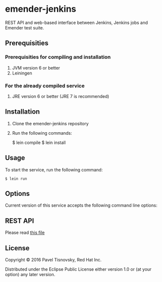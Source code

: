 # emender-jenkins

REST API and web-based interface between Jenkins, Jenkins jobs and Emender test suite.


## Prerequisities

### Prerequisities for compiling and installation

1. JVM version 6 or better
1. Leiningen

### For the already compiled service

1. JRE version 6 or better (JRE 7 is recommended)



## Installation

1. Clone the emender-jenkins repository
1. Run the following commands:

    $ lein compile
    $ lein install

## Usage

To start the service, run the following command:

    $ lein run

## Options

Current version of this service accepts the following command line options:

## REST API

Please read [this file](doc/REST_API.adoc)

## License

Copyright © 2016 Pavel Tisnovsky, Red Hat Inc.

Distributed under the Eclipse Public License either version 1.0 or (at
your option) any later version.

